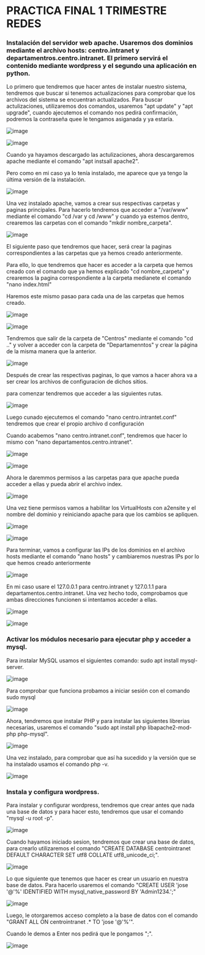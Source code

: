 # PRACTICA FINAL 1 TRIMESTRE REDES

### Instalación del servidor web apache. Usaremos dos dominios mediante el archivo hosts: centro.intranet y departamentros.centro.intranet. El primero servirá el contenido mediante wordpress y el segundo una aplicación en python.

Lo primero que tendremos que hacer antes de instalar nuestro sistema, tendremos que buscar si tenemos actualizaciones para comprobar que los archivos del sistema se encuentran actualizados. Para buscar actulizaciones, utilizaremos dos comandos, usaremos "apt update" y "apt upgrade", cuando ajecutemos el comando nos pedirá confirmación, podremos la contraseña quee le tengamos asiganada y ya estaría.

![image](https://github.com/Josex02/SREI-ASIR2/assets/91255971/d022e8cb-565b-494c-8a9c-026efaaa3043)

![image](https://github.com/Josex02/SREI-ASIR2/assets/91255971/108479b2-300c-4b93-853e-d615f2194496)

Cuando ya hayamos descargado las actulizaciones, ahora descargaremos apache mediante el comando "apt instsall apache2".

Pero como en mi caso ya lo tenía instalado, me aparece que ya tengo la última versión de la instalación.

![image](https://github.com/Josex02/SREI-ASIR2/assets/91255971/e6bcd3d5-ebc0-4077-b8b9-5b1d70e9aae1)

Una vez instalado apache, vamos a crear sus respectivas carpetas y paginas principales. Para hacerlo tendremos que acceder a "/var/www" mediante el comando "cd /var y cd /www" y cuando ya estemos dentro, crearemos las carpetas con el comando "mkdir nombre_carpeta".

![image](https://github.com/Josex02/SREI-ASIR2/assets/91255971/a1af02a0-b15c-4985-a0a9-27029e9d676d)

El siguiente paso que tendremos que hacer, será crear la paginas correspondientes a las carpetas que ya hemos creado anteriormente.

Para ello, lo que tendremos que hacer es acceder a la carpeta que hemos creado con el comando que ya hemos explicado "cd nombre_carpeta" y crearemos la pagina correspondiente a la carpeta medianete el comando "nano index.html"

Haremos este mismo pasao para cada una de las carpetas que hemos creado.

![image](https://github.com/Josex02/SREI-ASIR2/assets/91255971/eb61fe5b-d5e4-44dd-aba4-b2619c3acce6)

![image](https://github.com/Josex02/SREI-ASIR2/assets/91255971/22e7b037-ec50-4a36-8a95-d36a6a8f580c)

Tendremos que salir de la carpeta de "Centros" mediante el comando "cd .." y volver a acceder con la carpeta de "Departamenntos" y crear la página de la misma manera que la anterior.

![image](https://github.com/Josex02/SREI-ASIR2/assets/91255971/6dd9e7c7-cfe6-46c7-806e-6322e835b152)

Después de crear las respectivas paginas, lo que vamos a hacer ahora va a ser crear los archivos de configuracion de dichos sitios.

para comenzar tendremos que acceder a las siguientes rutas.

![image](https://github.com/Josex02/SREI-ASIR2/assets/91255971/2fa6e85b-ca9e-4435-8cd6-2e0849667a28)

Luego cunado ejecutemos el comando "nano centro.intrantet.conf" tendremos que crear el propio archivo d configuración

Cuando acabemos "nano centro.intranet.conf", tendremos que hacer lo mismo con "nano departamentos.centro.intranet".

![image](https://github.com/Josex02/SREI-ASIR2/assets/91255971/a3073ed3-aaa3-4813-a03e-34c6739ea976)

![image](https://github.com/Josex02/SREI-ASIR2/assets/91255971/1bfbf2e1-68d3-4f8f-93c7-f61bb1721554)

Ahora le daremmos permisos a las carpetas para que apache pueda acceder a ellas y pueda abrir el archivo index.

![image](https://github.com/Josex02/SREI-ASIR2/assets/91255971/8a0903c9-e9e1-4eb1-9558-0f0f450eebb0)

Una vez tiene permisos vamos a habilitar los VirtualHosts con a2ensite y el nombre del dominio y reiniciando apache para que los cambios se apliquen.

![image](https://github.com/Josex02/SREI-ASIR2/assets/91255971/58c17641-83c0-479f-997a-b35b2fd9f35d)

![image](https://github.com/Josex02/SREI-ASIR2/assets/91255971/476b5ba9-95a0-4294-bd55-466324960f85)


Para terminar, vamos a configurar las IPs de los  dominios en el archivo hosts mediante el comando "nano hosts" y cambiaremos nuestras IPs por lo que hemos creado anteriormente

![image](https://github.com/Josex02/SREI-ASIR2/assets/91255971/56b690e5-ec24-40a2-8a5d-0e62149604e3)

En mi caso usare el 127.0.0.1 para centro.intranet y 127.0.1.1 para departamentos.centro.intranet. Una vez hecho todo, comprobamos que ambas direcciones funcionen si intentamos acceder a ellas.

![image](https://github.com/Josex02/SREI-ASIR2/assets/91255971/07e79d92-29c7-4368-b3f7-7ab46a5174c3)

![image](https://github.com/Josex02/SREI-ASIR2/assets/91255971/6ec71a6c-ebf0-4a10-9347-5ef1b62f8cdf)


### Activar los módulos necesario para ejecutar php y acceder a mysql.

Para instalar MySQL usamos el siguientes comando: sudo apt install mysql-server.

![image](https://github.com/Josex02/SREI-ASIR2/assets/91255971/aa2b89af-250f-4b30-9bb0-9dc946a2212d)

Para comprobar que funciona probamos a iniciar sesión con el comando sudo mysql

![image](https://github.com/Josex02/SREI-ASIR2/assets/91255971/052cad67-025c-4c51-a37a-30311fec0f3f)

Ahora, tendremos que instalar PHP y para instalar las siguientes librerias necesarias, usaremos el comando "sudo apt install php libapache2-mod-php php-mysql".

![image](https://github.com/Josex02/SREI-ASIR2/assets/91255971/819dbeaf-cb4a-4152-a22c-2afcfb4e3a2f)

Una vez instalado, para comprobar que así ha sucedido y la versión que se ha instalado usamos el comando php -v.

![image](https://github.com/Josex02/SREI-ASIR2/assets/91255971/54151f81-47a5-41a7-a9dc-28da75af3314)

### Instala y configura wordpress.

Para instalar y configurar wordpress, tendremos que crear antes que nada una base de datos y para hacer esto, tendremos que usar el comando "mysql -u root -p".

![image](https://github.com/Josex02/SREI-ASIR2/assets/91255971/6a74b25d-b7e9-4a3c-a8ec-c7b2a8c9f00a)

Cuando hayamos iniciado sesion, tendremos que crear una base de datos, para crearlo utilizaremos el comando "CREATE DATABASE centrointranet DEFAULT CHARACTER SET utf8 COLLATE utf8_unicode_ci;".

![image](https://github.com/Josex02/SREI-ASIR2/assets/91255971/ce47b179-308f-418f-ac6c-47a6dca225ea)

Lo que siguiente que tenemos que hacer es crear un usuario en nuestra base de datos. Para hacerlo usaremos el comando "CREATE USER 'jose '@'%' IDENTIFIED WITH mysql_native_password BY 'Admin1234.';"

![image](https://github.com/Josex02/SREI-ASIR2/assets/91255971/df90cde5-1dfe-48c6-a34a-7418f148965b)

Luego, le otorgaremos acceso completo a la base de datos con el comando "GRANT ALL ON centrointranet .* TO 'jose '@'%'".

Cuando le  demos a Enter nos pedirá que le pongamos ";".

![image](https://github.com/Josex02/SREI-ASIR2/assets/91255971/4adb6088-0658-456d-97b1-9c1af8b0d760)


















